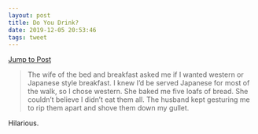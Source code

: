```yaml
---
layout: post
title: Do You Drink?
date: 2019-12-05 20:53:46
tags: tweet
---
```

[Jump to Post](https://craigmod.com/ridgeline/048/)

> The wife of the bed and breakfast asked me if I wanted western or Japanese style breakfast. I knew I’d be served Japanese for most of the walk, so I chose western. She baked me five loafs of bread. She couldn’t believe I didn’t eat them all. The husband kept gesturing me to rip them apart and shove them down my gullet.

Hilarious. 